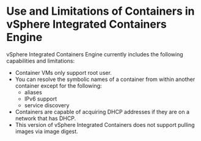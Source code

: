 # Use and Limitations of Containers in vSphere Integrated Containers Engine

vSphere Integrated Containers Engine currently includes the following  capabilities and limitations:

- Container VMs only support root user.
- You can resolve the symbolic names of a container from within another container except for the following:
	- aliases
	- IPv6 support
	- service discovery
- Containers are capable of acquiring DHCP addresses if they are on a network that has DHCP.
- This version of vSphere Integrated Containers does not support pulling images via image digest.